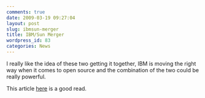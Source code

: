 ```yaml
---
comments: true
date: 2009-03-19 09:27:04
layout: post
slug: ibmsun-merger
title: IBM/Sun Merger
wordpress_id: 83
categories: News
---
```


I really like the idea of these two getting it together, IBM is moving the right way when it comes to open source and the combination of the two could be really powerful.

This article [here](http://news.cnet.com/8301-1001_3-10198901-92.html) is a good read.
